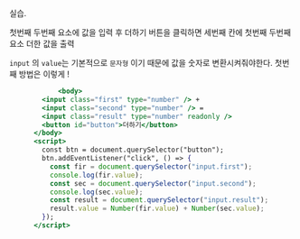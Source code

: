 실습. 

첫번째 두번째 요소에 값을 입력 후 더하기 버튼을 클릭하면 세번째 칸에 첫번째 두번째 요소 더한 값을 출력

`input` 의 `value`는 기본적으로 `문자형` 이기 때문에 값을 숫자로 변환시켜줘야한다. 첫번째 방법은 이렇게 !

```jsx
			<body>
        <input class="first" type="number" /> +
        <input class="second" type="number" /> =
        <input class="result" type="number" readonly />
        <button id="button">더하기</button>
      </body>
      <script>
        const btn = document.querySelector("button");
        btn.addEventListener("click", () => {
          const fir = document.querySelector("input.first");
          console.log(fir.value);
          const sec = document.querySelector("input.second");
          console.log(sec.value);
          const result = document.querySelector("input.result");
          result.value = Number(fir.value) + Number(sec.value);
        });
      </script>
```
